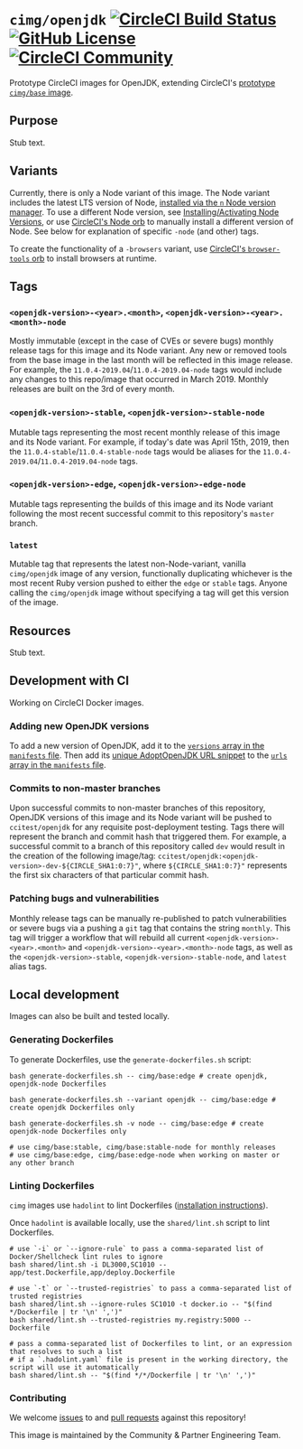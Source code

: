 # `cimg/openjdk` [![CircleCI Build Status](https://circleci.com/gh/CircleCI-Public/cimg-openjdk.svg?style=shield "CircleCI Build Status")](https://circleci.com/gh/CircleCI-Public/cimg-openjdk) [![GitHub License](https://img.shields.io/badge/license-MIT-lightgrey.svg)](https://raw.githubusercontent.com/CircleCI-Public/cimg-openjdk/master/LICENSE) [![CircleCI Community](https://img.shields.io/badge/community-CircleCI%20Discuss-343434.svg)](https://discuss.circleci.com/c/ecosystem/images)

Prototype CircleCI images for OpenJDK, extending CircleCI's [prototype `cimg/base` image](https://github.com/CircleCI-Public/cimg-base).

## Purpose

Stub text.

## Variants

Currently, there is only a Node variant of this image. The Node variant includes the latest LTS version of Node, [installed via the `n` Node version manager](https://github.com/tj/n). To use a different Node version, see [Installing/Activating Node Versions](https://github.com/tj/n#installingactivating-node-versions), or use [CircleCI's Node orb](http://circleci.com/orbs/registry/orb/circleci/node#commands-install-node) to manually install a different version of Node. See below for explanation of specific `-node` (and other) tags.

To create the functionality of a `-browsers` variant, use [CircleCI's `browser-tools` orb](http://github.com/circleci-public/browser-tools-orb/) to install browsers at runtime.

## Tags

### `<openjdk-version>-<year>.<month>`, `<openjdk-version>-<year>.<month>-node`
Mostly immutable (except in the case of CVEs or severe bugs) monthly release tags for this image and its Node variant. Any new or removed tools from the base image in the last month will be reflected in this image release. For example, the `11.0.4-2019.04`/`11.0.4-2019.04-node` tags would include any changes to this repo/image that occurred in March 2019. Monthly releases are built on the 3rd of every month.

### `<openjdk-version>-stable`, `<openjdk-version>-stable-node`
Mutable tags representing the most recent monthly release of this image and its Node variant. For example, if today's date was April 15th, 2019, then the `11.0.4-stable`/`11.0.4-stable-node` tags would be aliases for the `11.0.4-2019.04`/`11.0.4-2019.04-node` tags.

### `<openjdk-version>-edge`, `<openjdk-version>-edge-node`
Mutable tags representing the builds of this image and its Node variant following the most recent successful commit to this repository's `master` branch.

### `latest`
Mutable tag that represents the latest non-Node-variant, vanilla `cimg/openjdk` image of any version, functionally duplicating whichever is the most recent Ruby version pushed to either the `edge` or `stable` tags. Anyone calling the `cimg/openjdk` image without specifying a tag will get this version of the image.

## Resources

Stub text.

## Development with CI

Working on CircleCI Docker images.

### Adding new OpenJDK versions
To add a new version of OpenJDK, add it to the [`versions` array in the `manifests` file](https://github.com/CircleCI-Public/cimg-ruby/blob/master/manifest#L8). Then add its [unique AdoptOpenJDK URL snippet](https://github.com/CircleCI-Public/cimg-ruby/blob/master/manifest#L10-L12) to the [`urls` array in the `manifests` file](https://github.com/CircleCI-Public/cimg-ruby/blob/master/manifest#L13).

### Commits to non-master branches
Upon successful commits to non-master branches of this repository, OpenJDK versions of this image and its Node variant will be pushed to `ccitest/openjdk` for any requisite post-deployment testing. Tags there will represent the branch and commit hash that triggered them. For example, a successful commit to a branch of this repository called `dev` would result in the creation of the following image/tag: `ccitest/openjdk:<openjdk-version>-dev-${CIRCLE_SHA1:0:7}"`, where `${CIRCLE_SHA1:0:7}"` represents the first six characters of that particular commit hash.

### Patching bugs and vulnerabilities
Monthly release tags can be manually re-published to patch vulnerabilities or severe bugs via a pushing a `git` tag that contains the string `monthly`. This tag will trigger a workflow that will rebuild all current `<openjdk-version>-<year>.<month>` and `<openjdk-version>-<year>.<month>-node` tags, as well as the `<openjdk-version>-stable`, `<openjdk-version>-stable-node`, and `latest` alias tags.

## Local development

Images can also be built and tested locally.

### Generating Dockerfiles
To generate Dockerfiles, use the `generate-dockerfiles.sh` script:

```shell
bash generate-dockerfiles.sh -- cimg/base:edge # create openjdk, openjdk-node Dockerfiles

bash generate-dockerfiles.sh --variant openjdk -- cimg/base:edge # create openjdk Dockerfiles only

bash generate-dockerfiles.sh -v node -- cimg/base:edge # create openjdk-node Dockerfiles only

# use cimg/base:stable, cimg/base:stable-node for monthly releases
# use cimg/base:edge, cimg/base:edge-node when working on master or any other branch
```

### Linting Dockerfiles
`cimg` images use `hadolint` to lint Dockerfiles ([installation instructions](https://github.com/hadolint/hadolint#install)).

Once `hadolint` is available locally, use the `shared/lint.sh` script to lint Dockerfiles.

```shell
# use `-i` or `--ignore-rule` to pass a comma-separated list of Docker/Shellcheck lint rules to ignore
bash shared/lint.sh -i DL3000,SC1010 -- app/test.Dockerfile,app/deploy.Dockerfile

# use `-t` or `--trusted-registries` to pass a comma-separated list of trusted registries
bash shared/lint.sh --ignore-rules SC1010 -t docker.io -- "$(find */Dockerfile | tr '\n' ',')"
bash shared/lint.sh --trusted-registries my.registry:5000 -- Dockerfile

# pass a comma-separated list of Dockerfiles to lint, or an expression that resolves to such a list
# if a `.hadolint.yaml` file is present in the working directory, the script will use it automatically
bash shared/lint.sh -- "$(find */*/Dockerfile | tr '\n' ',')"
```

### Contributing
We welcome [issues](https://github.com/CircleCI-Public/cimg-openjdk/issues) to and [pull requests](https://github.com/CircleCI-Public/cimg-openjdk/pulls) against this repository!

This image is maintained by the Community & Partner Engineering Team.
